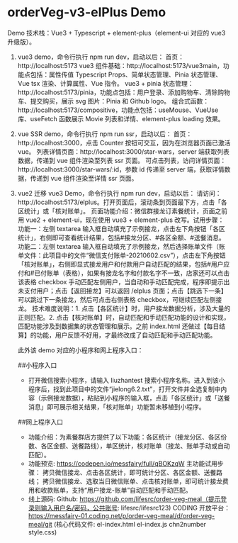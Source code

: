# orderVeg-v3-elPlus Demo

Demo 技术栈：Vue3 + Typescript + element-plus（element-ui 对应的 vue3 升级版）。

1. vue3 demo，命令行执行 npm run dev，启动以后：
   首页：http://localhost:5173
   vue3 组件基础：http://localhost:5173/vue3main，功能点包括：属性传值 Typescript Props、简单状态管理、Pinia 状态管理、Vue tsx 渲染、计算属性、Vue 指令。
   vue3 + pinia 状态管理：http://localhost:5173/pinia，功能点包括：用户登录、添加购物车、清除购物车、提交购买，展示 svg 图片：Pinia 和 Github logo。
   组合式函数：http://localhost:5173/compositive，功能点包括：useMouse、VueUse 库、useFetch 函数展示 Movie 列表和详情、element-plus loading 效果。
2. vue SSR demo，命令行执行 npm run ssr，启动以后：
   首页：http://localhost:3000，点击 Counter 按钮可交互，因为在浏览器页面已激活 vue。
   列表详情页面：http://localhost:3000/star-wars，server 端获取列表数据，传递到 vue 组件渲染至列表 ssr 页面。
   可点击列表，访问详情页面：http://localhost:3000/star-wars/:id，参数 id 传递至 server 端，获取详情数据，传递到 vue 组件渲染至详情 ssr 页面。
3. vue2 迁移 vue3 Demo，命令行执行 npm run dev，启动以后：
   请访问：http://localhost:5173/elplus。打开页面后，滚动条到页面最下方，点击「各区统计」或「核对账单」。
   页面功能介绍：微信群接龙订素餐统计，页面之前用 vue2 + element-ui，现在使用 vue3 + element-plus 改写。试用步骤：
   功能一：左侧 textarea 输入框自动填充了示例接龙，点击左下角按钮「各区统计」，右侧即可查看统计结果，包括#接龙分区、#各区金额、#送餐消息。
   功能二：左侧 textarea 输入框自动填充了示例接龙，然后选择账单文件（账单文件：此项目中的文件“微信支付账单-20210602.csv”），点击左下角按钮「核对账单」，右侧即显式接龙用户和付款用户自动匹配的结果，包括#用户应付和#已付账单（表格），如果有接龙名字和付款名字不一致，店家还可以点击该表格 checkbox 手动匹配左侧用户，当自动和手动匹配完成，程序即提示出未支付用户；点击【返回接龙】可以返回 /elplus 页面；点击【跳选下一条】可以跳过下一条接龙，然后可点击右侧表格 checkbox，可继续匹配左侧接龙。
   技术难度说明：1. 点击【各区统计】时，用户接龙数据分析，涉及大量的正则匹配。2. 点击【核对账单】时，自动匹配和手动匹配功能的设计和实现，匹配功能涉及到数据集的状态管理和展示。之前 index.html 还做过【每日结算】的功能，用户反馈不好用，才最终改成了自动匹配和手动匹配功能。

   此外该 demo 对应的小程序和网上程序入口：

   ##小程序入口

   - 打开微信搜索小程序，请输入 liuzhantest 搜索小程序名称。进入到该小程序后，找到此项目中的文件“jielong6.2.txt”，打开文件并全选复制中内容（示例接龙数据），粘贴到小程序的输入框，点击「各区统计」或「送餐消息」即可展示相关结果，「核对账单」功能暂未移植到小程序。

   ##网上程序入口

   - 功能介绍：为素餐群店方提供了以下功能：各区统计（接龙分区、各区份数、各区金额、送餐路线），单区统计，核对账单（接龙、账单手动或自动匹配）。
   - 功能预览: https://codepen.io/messfairy/full/qBOKzqW
     主功能试用步骤：
     拷贝微信接龙、点击各区统计，即可统计分区、各区金额、送餐路线；
     拷贝微信接龙、选取当日微信账单、点击核对账单，即可统计接龙费用和收款账单，支持“用户接龙-账单”自动匹配和手动匹配。
   - 线上源码:
     Github: https://github.com/lifesrc/order-veg-meal（提示登录则输入用户名/密码，公共账号: lifesrc/lifesrc123)
     CODING 开放平台：https://messfairy-01.coding.net/p/order-veg-meal/d/order-veg-meal/git
     (核心代码文件: el-index.html el-index.js chn2number style.css)
